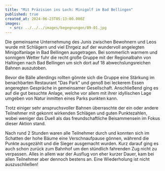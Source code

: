 ```yaml
---
title: "Mit Präzision ins Loch: Minigolf im Bad Bellingen"
published: true
created_at: 2024-06-23T05:13:00.000Z
images:
  - src: ../../../images/begegnungen/89-01.jpg
---
```


Die gemeinsame Unternehmung des Junis zwischen Bewohnern und Leos wurde mit Schlägern und viel Ehrgeiz auf der wundervoll angelegten Minigolfanlage in Bad Bellingen ausgetragen. Bei sommerlich warmem und sonnigem Wetter fuhr die recht große Gruppe mit der Regionalbahn von Haltingen nach Bad Bellingen um sich dort auf 18 abwechslungsreichen Bahnen auszutoben.

Bevor die Bälle allerdings rollten gönnte sich die Gruppe eine Stärkung im benachbarten Restaurant "Das Park" und genoß bei leckerem Essen angeregten Gespräche in gemeinsamer Gesellschaft. Anschließend ging es auf die gut besuchte Anlage, welche vor allem mit ihrer idyllischen Lage umgeben von Natur inmitten eines Parks punkten kann.

Trotz einiger sehr anspruchsvoller Bahnen überraschte der ein oder andere Teilnehmer mit gekonnt wirkenden Schlägen und guten Punktezahlen, wobei weniger das Duell als das freundschaftliche Beisammensein im Fokus dieser Aktion stand.

Nach rund 2 Stunden waren alle Teilnehmer durch und konnten sich im Schatten der hohe Bäume eine Verschnaufpause gönnen, während die Punkte ausgezählt und die Sieger ausgemacht wurden. Kurz darauf ging es auch schon zurück zum Bahnhof um den stündlich fahrenden Zug nicht zu verpassen. Alles in allem war der Ausflug von eher kurzer Dauer, kam bei allen Teilnehmer aber dennoch bestens an. Eine Wiederholung ist nicht auszuschließen!
